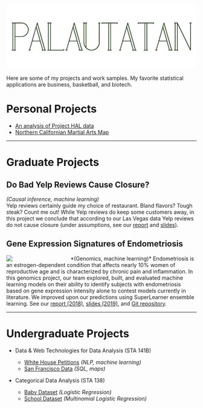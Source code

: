 <a href="/"><img src="images/banners/site-banner/site-banner.002.jpeg"></a>

Here are some of my projects and work samples. My favorite statistical applications are business, basketball, and biotech.

# Personal Projects
* <a href="personal/project-hal.html">An analysis of Project HAL data</a>
* <a href="https://palautatan.github.io/fight/01-map/yelp-api.html">Northern Californian Martial Arts Map</a>

___

# Graduate Projects

## Do Bad Yelp Reviews Cause Closure?  
*(Causal inference, machine learning)*  
Yelp reviews certainly guide my choice of restaurant. Bland flavors? Tough steak? Count me out! While Yelp reviews do keep some customers away, in this project we conclude that according to our Las Vegas data Yelp reviews do not cause closure (under assumptions, see our <a href="graduate/ph252d/yelp-report.pdf">report</a> and <a href="graduate/ph252d/yelp-slides.pdf">slides</a>).

## Gene Expression Signatures of Endometriosis
<img src="https://raw.githubusercontent.com/palautatan/endometriosis/master/visuals/normalized-heatmap.png" align="left" width="170" border="0px">
*(Genomics, machine learning)*     
Endometriosis is an estrogen-dependent condition that affects nearly 10% women of reproductive age and is characterized by chronic pain and inflammation. In this genomics project, our team explored, built, and evaluated machine learning models on their ability to identify subjects with endometriosis based on gene expression intensity alone to contest models currently in literature. We improved upon our predictions using SuperLearner ensemble learning. See our <a href="graduate/phc240c/endometriosis-report.pdf">report (2018)</a>, <a href="graduate/phc240a/phc240a-final-slides.pdf">slides (2019)</a>, and  <a href="https://github.com/palautatan/endometriosis">Git repository</a>.




___

# Undergraduate Projects
* Data & Web Technologies for Data Analysis (STA 141B)
    - <a href="project141b" title="Final Project">White House Petitions</a> *(NLP, machine learning)*
    - <a href="assignments/141b_assignment6.html" title="Exploring San Francisco Data">San Francisco Data</a> *(SQL, maps)*  

* Categorical Data Analysis (STA 138)
    - <a href="assignments/138_project3_2.html" title="Logistic Regression">Baby Dataset</a> *(Logistic Regression)*  
    - <a href="assignments/138_project3_1.html" title="Multinomial Logistic Regression">School Dataset</a> *(Multinomial Logistic Regression)*
